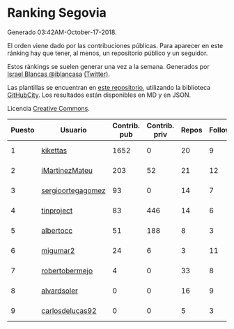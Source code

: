 # Ranking Segovia

Generado 03:42AM-October-17-2018.

El orden viene dado por las contribuciones públicas. Para aparecer en este ránking hay que tener, al menos, un repositorio público y un seguidor.

Estos ránkings se suelen generar una vez a la semana. Generados por [Israel Blancas @iblancasa](https://github.com/iblancasa/) [(Twitter)](https://twitter.com/iblancasa).

Las plantillas se encuentran en [este repositorio](https://github.com/iblancasa/GH-Spanish-Ranking), utilizando la biblioteca [GitHubCity](https://github.com/iblancasa/GitHubCity). Los resultados están disponibles en MD y en JSON.

Licencia [Creative Commons](https://creativecommons.org/licenses/by/4.0/).

| Puesto   |  Usuario  | Contrib. pub | Contrib. priv |Repos| Followers | Desde |  Avatar  |
|----------|-----------|--------------|---------------|-----|-----------|-------|----------|
|1|[kikettas](https://github.com/kikettas)|1652|0|20|9|2014-10-08|![kikettas]()|
|2|[iMartinezMateu](https://github.com/iMartinezMateu)|203|52|21|12|2014-10-19|![iMartinezMateu]()|
|3|[sergioortegagomez](https://github.com/sergioortegagomez)|93|0|14|7|2014-09-14|![sergioortegagomez]()|
|4|[tinproject](https://github.com/tinproject)|83|446|14|6|2013-03-01|![tinproject]()|
|5|[albertocc](https://github.com/albertocc)|51|188|8|3|2015-08-18|![albertocc]()|
|6|[migumar2](https://github.com/migumar2)|24|6|3|11|2011-05-31|![migumar2]()|
|7|[robertobermejo](https://github.com/robertobermejo)|4|0|33|8|2010-03-13|![robertobermejo]()|
|8|[alvardsoler](https://github.com/alvardsoler)|0|0|16|9|2013-04-09|![alvardsoler]()|
|9|[carlosdelucas92](https://github.com/carlosdelucas92)|0|0|5|3|2015-01-27|![carlosdelucas92]()|
